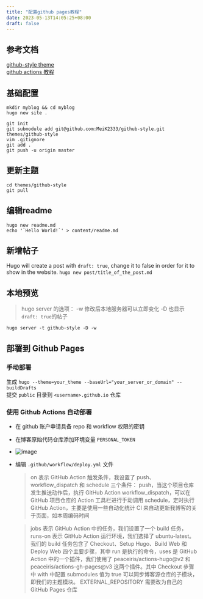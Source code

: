 ```yaml
---
title: "配置github pages教程"
date: 2023-05-13T14:05:25+08:00
draft: false
---
```

## 参考文档

[github-style theme](https://themes.gohugo.io/themes/github-style/)  
[github actions 教程](https://www.pseudoyu.com/zh/2022/05/29/deploy_your_blog_using_hugo_and_github_action/)

## 基础配置

```
mkdir myblog && cd myblog
hugo new site .

git init
git submodule add git@github.com:MeiK2333/github-style.git themes/github-style
vim .gitignore
git add .
git push -u origin master
```

## 更新主题

```
cd themes/github-style
git pull
```

## 编辑readme

```
hugo new readme.md
echo '`Hello World!`' > content/readme.md
```

## 新增帖子

Hugo will create a post with `draft: true`, change it to false in order for it to show in the website.
`hugo new post/title_of_the_post.md`

## 本地预览

> hugo server 的选项：
> -w 修改后本地服务器可以立即变化
> -D 也显示 `draft: true`的帖子

`hugo server -t github-style -D -w`

## 部署到 Github Pages

### 手动部署

生成 `hugo --theme=your_theme --baseUrl="your_server_or_domain" --buildDrafts`  
提交 `public` 目录到 `<username>.github.io` 仓库

### 使用 Github Actions 自动部署

- 在 github 账户申请具备 repo 和 workflow 权限的密钥
- 在博客原始代码仓库添加环境变量 `PERSONAL_TOKEN`
- ![image](https://raw.githubusercontent.com/devin0x01/myimages/master/github_pagesgithub_actions.png)
- 编辑 `.github/workflow/deploy.yml` 文件

  > on 表示 GitHub Action 触发条件，我设置了 push、workflow_dispatch 和 schedule 三个条件：
  > push，当这个项目仓库发生推送动作后，执行 GitHub Action
  > workflow_dispatch，可以在 GitHub 项目仓库的 Action 工具栏进行手动调用
  > schedule，定时执行 GitHub Action，主要是使用一些自动化统计 CI 来自动更新我博客的关于页面，如本周编码时间

  > jobs 表示 GitHub Action 中的任务，我们设置了一个 build 任务，runs-on 表示 GitHub Action 运行环境，我们选择了 ubuntu-latest。
  > 我们的 build 任务包含了 Checkout、Setup Hugo、Build Web 和 Deploy Web 四个主要步骤，其中 run 是执行的命令，uses 是 GitHub Action 中的一个插件，我们使用了 peaceiris/actions-hugo@v2 和 peaceiris/actions-gh-pages@v3 这两个插件。其中 Checkout 步骤中 with 中配置 submodules 值为 true 可以同步博客源仓库的子模块，即我们的主题模块。
  > EXTERNAL_REPOSITORY 需要改为自己的 GitHub Pages 仓库

